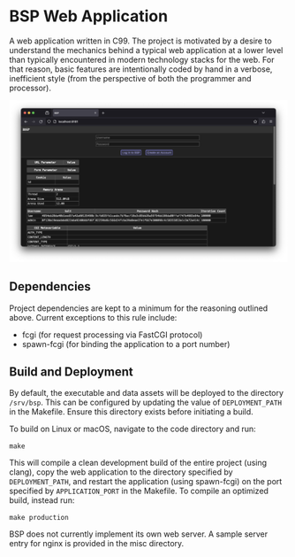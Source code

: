 BSP Web Application
===================

A web application written in C99. The project is motivated by a desire to
understand the mechanics behind a typical web application at a lower level than
typically encountered in modern technology stacks for the web. For that reason,
basic features are intentionally coded by hand in a verbose, inefficient style
(from the perspective of both the programmer and processor).

![Screenshot of login page with debug data](misc/screenshots/login_with_debug_data.png)


Dependencies
------------

Project dependencies are kept to a minimum for the reasoning outlined
above. Current exceptions to this rule include:

- fcgi (for request processing via FastCGI protocol)
- spawn-fcgi (for binding the application to a port number)


Build and Deployment
--------------------

By default, the executable and data assets will be deployed to the directory
`/srv/bsp`. This can be configured by updating the value of `DEPLOYMENT_PATH` in
the Makefile. Ensure this directory exists before initiating a build.

To build on Linux or macOS, navigate to the code directory and run:

```
make
```

This will compile a clean development build of the entire project (using clang),
copy the web application to the directory specified by `DEPLOYMENT_PATH`, and
restart the application (using spawn-fcgi) on the port specified by
`APPLICATION_PORT` in the Makefile. To compile an optimized build, instead run:

```
make production
```

BSP does not currently implement its own web server. A sample server entry for
nginx is provided in the misc directory.